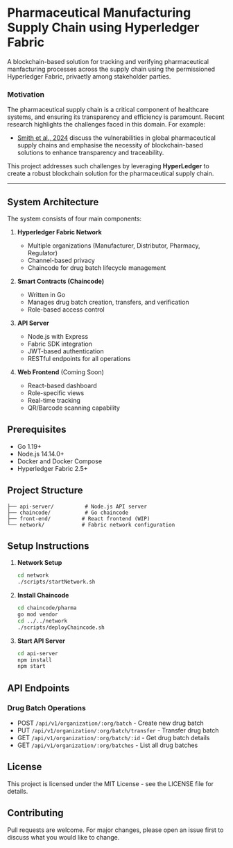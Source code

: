 # Pharmaceutical Manufacturing Supply Chain using Hyperledger Fabric

A blockchain-based solution for tracking and verifying pharmaceutical manfacturing processes across the supply chain using the permissioned Hyperledger Fabric, privaetly among stakeholder parties.

### Motivation

The pharmaceutical supply chain is a critical component of healthcare systems, and ensuring its transparency and efficiency is paramount. Recent research highlights the challenges faced in this domain. For example:

- [Smith et al., 2024](https://www.sciencedirect.com/science/article/abs/pii/S1551741124000792) discuss the vulnerabilities in global pharmaceutical supply chains and emphasise the necessity of blockchain-based solutions to enhance transparency and traceability.

This project addresses such challenges by leveraging **HyperLedger** to create a robust blockchain solution for the pharmaceutical supply chain.

---


## System Architecture

The system consists of four main components:

1. **Hyperledger Fabric Network**
   - Multiple organizations (Manufacturer, Distributor, Pharmacy, Regulator)
   - Channel-based privacy
   - Chaincode for drug batch lifecycle management

2. **Smart Contracts (Chaincode)**
   - Written in Go
   - Manages drug batch creation, transfers, and verification
   - Role-based access control

3. **API Server**
   - Node.js with Express
   - Fabric SDK integration
   - JWT-based authentication
   - RESTful endpoints for all operations

4. **Web Frontend** (Coming Soon)
   - React-based dashboard
   - Role-specific views
   - Real-time tracking
   - QR/Barcode scanning capability

## Prerequisites

- Go 1.19+
- Node.js 14.14.0+
- Docker and Docker Compose
- Hyperledger Fabric 2.5+

## Project Structure

```
├── api-server/          # Node.js API server
├── chaincode/           # Go chaincode
├── front-end/          # React frontend (WIP)
└── network/            # Fabric network configuration
```

## Setup Instructions

1. **Network Setup**
   ```bash
   cd network
   ./scripts/startNetwork.sh
   ```

2. **Install Chaincode**
   ```bash
   cd chaincode/pharma
   go mod vendor
   cd ../../network
   ./scripts/deployChaincode.sh
   ```

3. **Start API Server**
   ```bash
   cd api-server
   npm install
   npm start
   ```

## API Endpoints

### Drug Batch Operations

- POST `/api/v1/organization/:org/batch` - Create new drug batch
- PUT `/api/v1/organization/:org/batch/transfer` - Transfer drug batch
- GET `/api/v1/organization/:org/batch/:id` - Get drug batch details
- GET `/api/v1/organization/:org/batches` - List all drug batches

## License

This project is licensed under the MIT License - see the LICENSE file for details.

## Contributing

Pull requests are welcome. For major changes, please open an issue first to discuss what you would like to change.
